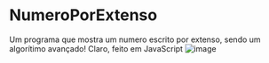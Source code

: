# NumeroPorExtenso
Um programa que mostra um numero escrito por extenso, sendo um algorítimo avançado!
Claro, feito em JavaScript
![image](https://user-images.githubusercontent.com/83819836/184264203-7ca61674-155f-4a73-99e3-bdf480458efb.png)
